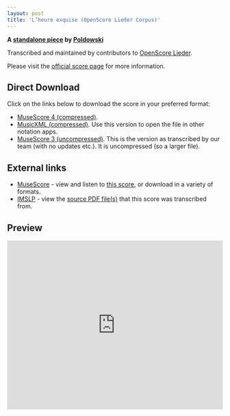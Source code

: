 ```yaml
---
layout: post
title: 'L’heure exquise (OpenScore Lieder Corpus)'
---
```


__A [standalone piece](https://fourscoreandmore.org/OpenScore/Poldowski/_/) by [Poldowski](https://fourscoreandmore.org/OpenScore/Poldowski)__

Transcribed and maintained by contributors to [OpenScore Lieder].

Please visit the [official score page] for more information.

[official score page]: https://musescore.com/openscore-lieder-corpus/scores/6663350
[OpenScore Lieder]: https://musescore.com/openscore-lieder-corpus

## Direct Download

Click on the links below to download the score in your preferred format:
- [MuseScore 4 (compressed)](https://fourscoreandmore.org/OpenScore/Poldowski/_/L%E2%80%99heure_exquise.mscz).
- [MusicXML (compressed)](https://fourscoreandmore.org/OpenScore/Poldowski/_/L%E2%80%99heure_exquise.mxl). Use this version to open the file in other notation apps.
- [MuseScore 3 (uncompressed)](https://raw.githubusercontent.com/OpenScore/Lieder/refs/heads/main/scores/Poldowski/_/L%E2%80%99heure_exquise/lc6663350.mscx). This is the version as transcribed by our team (with no updates etc.). It is uncompressed (so a larger file).

## External links

- [MuseScore] - view and listen to [this score][MuseScore], or download in a variety of formats.
- [IMSLP] - view the [source PDF file(s)][IMSLP] that this score was transcribed from.

[MuseScore]: https://musescore.com/score/6663350
[IMSLP]: https://imslp.org/wiki/Special:ReverseLookup/74369

## Preview

<iframe width="100%" height="394" src="https://musescore.com/openscore-lieder-corpus/scores/6663350/embed" frameborder="0" allowfullscreen allow="autoplay; fullscreen"></iframe>
